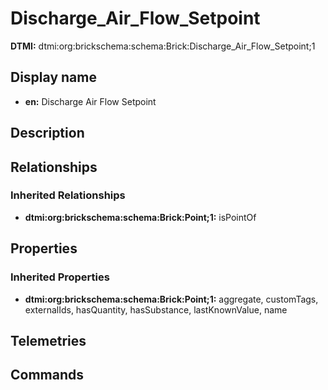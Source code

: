 # Discharge_Air_Flow_Setpoint
**DTMI:** dtmi:org:brickschema:schema:Brick:Discharge_Air_Flow_Setpoint;1
## Display name
- **en:** Discharge Air Flow Setpoint
## Description
## Relationships
### Inherited Relationships
* **dtmi:org:brickschema:schema:Brick:Point;1:** isPointOf
## Properties
### Inherited Properties
* **dtmi:org:brickschema:schema:Brick:Point;1:** aggregate, customTags, externalIds, hasQuantity, hasSubstance, lastKnownValue, name
## Telemetries
## Commands
